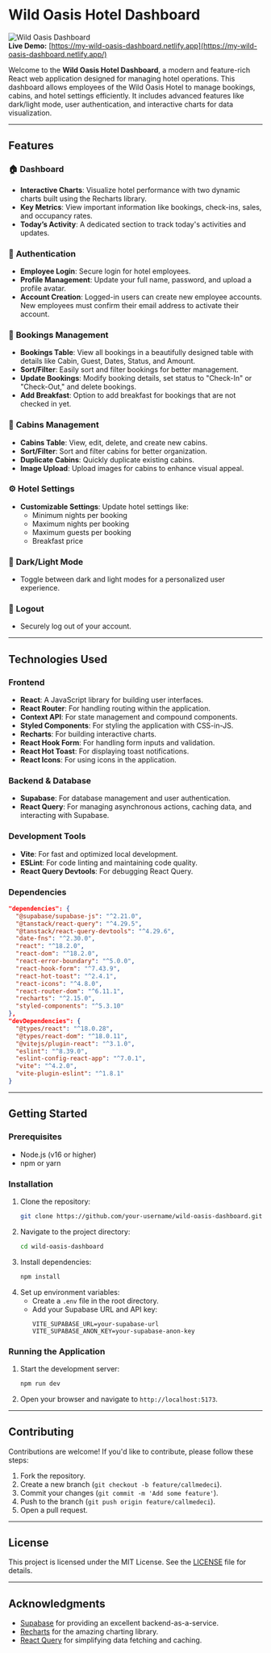 # Wild Oasis Hotel Dashboard

![Wild Oasis Dashboard](https://my-wild-oasis-dashboard.netlify.app)  
**Live Demo:** [https://my-wild-oasis-dashboard.netlify.app](https://my-wild-oasis-dashboard.netlify.app/)

Welcome to the **Wild Oasis Hotel Dashboard**, a modern and feature-rich React web application designed for managing hotel operations. This dashboard allows employees of the Wild Oasis Hotel to manage bookings, cabins, and hotel settings efficiently. It includes advanced features like dark/light mode, user authentication, and interactive charts for data visualization.

---

## Features

### 🏠 **Dashboard**
- **Interactive Charts**: Visualize hotel performance with two dynamic charts built using the Recharts library.
- **Key Metrics**: View important information like bookings, check-ins, sales, and occupancy rates.
- **Today’s Activity**: A dedicated section to track today's activities and updates.

### 🔐 **Authentication**
- **Employee Login**: Secure login for hotel employees.
- **Profile Management**: Update your full name, password, and upload a profile avatar.
- **Account Creation**: Logged-in users can create new employee accounts. New employees must confirm their email address to activate their account.

### 📅 **Bookings Management**
- **Bookings Table**: View all bookings in a beautifully designed table with details like Cabin, Guest, Dates, Status, and Amount.
- **Sort/Filter**: Easily sort and filter bookings for better management.
- **Update Bookings**: Modify booking details, set status to "Check-In" or "Check-Out," and delete bookings.
- **Add Breakfast**: Option to add breakfast for bookings that are not checked in yet.

### 🏡 **Cabins Management**
- **Cabins Table**: View, edit, delete, and create new cabins.
- **Sort/Filter**: Sort and filter cabins for better organization.
- **Duplicate Cabins**: Quickly duplicate existing cabins.
- **Image Upload**: Upload images for cabins to enhance visual appeal.

### ⚙️ **Hotel Settings**
- **Customizable Settings**: Update hotel settings like:
  - Minimum nights per booking
  - Maximum nights per booking
  - Maximum guests per booking
  - Breakfast price

### 🌙 **Dark/Light Mode**
- Toggle between dark and light modes for a personalized user experience.

### 🚪 **Logout**
- Securely log out of your account.

---

## Technologies Used

### Frontend
- **React**: A JavaScript library for building user interfaces.
- **React Router**: For handling routing within the application.
- **Context API**: For state management and compound components.
- **Styled Components**: For styling the application with CSS-in-JS.
- **Recharts**: For building interactive charts.
- **React Hook Form**: For handling form inputs and validation.
- **React Hot Toast**: For displaying toast notifications.
- **React Icons**: For using icons in the application.

### Backend & Database
- **Supabase**: For database management and user authentication.
- **React Query**: For managing asynchronous actions, caching data, and interacting with Supabase.

### Development Tools
- **Vite**: For fast and optimized local development.
- **ESLint**: For code linting and maintaining code quality.
- **React Query Devtools**: For debugging React Query.

### Dependencies
```json
"dependencies": {
  "@supabase/supabase-js": "^2.21.0",
  "@tanstack/react-query": "^4.29.5",
  "@tanstack/react-query-devtools": "^4.29.6",
  "date-fns": "^2.30.0",
  "react": "^18.2.0",
  "react-dom": "^18.2.0",
  "react-error-boundary": "^5.0.0",
  "react-hook-form": "^7.43.9",
  "react-hot-toast": "^2.4.1",
  "react-icons": "^4.8.0",
  "react-router-dom": "^6.11.1",
  "recharts": "^2.15.0",
  "styled-components": "^5.3.10"
},
"devDependencies": {
  "@types/react": "^18.0.28",
  "@types/react-dom": "^18.0.11",
  "@vitejs/plugin-react": "^3.1.0",
  "eslint": "^8.39.0",
  "eslint-config-react-app": "^7.0.1",
  "vite": "^4.2.0",
  "vite-plugin-eslint": "^1.8.1"
}
```

---

## Getting Started

### Prerequisites
- Node.js (v16 or higher)
- npm or yarn

### Installation
1. Clone the repository:
   ```bash
   git clone https://github.com/your-username/wild-oasis-dashboard.git
   ```
2. Navigate to the project directory:
   ```bash
   cd wild-oasis-dashboard
   ```
3. Install dependencies:
   ```bash
   npm install
   ```
4. Set up environment variables:
   - Create a `.env` file in the root directory.
   - Add your Supabase URL and API key:
     ```env
     VITE_SUPABASE_URL=your-supabase-url
     VITE_SUPABASE_ANON_KEY=your-supabase-anon-key
     ```

### Running the Application
1. Start the development server:
   ```bash
   npm run dev
   ```
2. Open your browser and navigate to `http://localhost:5173`.

---

## Contributing
Contributions are welcome! If you'd like to contribute, please follow these steps:
1. Fork the repository.
2. Create a new branch (`git checkout -b feature/callmedeci`).
3. Commit your changes (`git commit -m 'Add some feature'`).
4. Push to the branch (`git push origin feature/callmedeci`).
5. Open a pull request.

---

## License
This project is licensed under the MIT License. See the [LICENSE](LICENSE) file for details.

---

## Acknowledgments
- [Supabase](https://supabase.com) for providing an excellent backend-as-a-service.
- [Recharts](https://recharts.org/) for the amazing charting library.
- [React Query](https://tanstack.com/query) for simplifying data fetching and caching.

